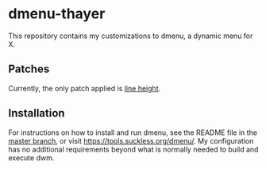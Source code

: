 # dmenu-thayer

This repository contains my customizations to dmenu, a dynamic menu for X.

## Patches

Currently, the only patch applied is [line height](https://tools.suckless.org/dmenu/patches/line-height/).

## Installation

For instructions on how to install and run dmenu, see the README file in the [master branch](https://github.com/thayerwilliams/dmenu-thayer/tree/master), or visit <https://tools.suckless.org/dmenu/>. My configuration has no additional requirements beyond what is normally needed to build and execute dwm.

